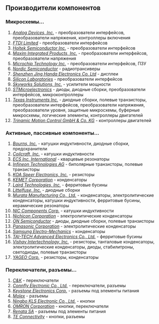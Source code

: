 ## Производители компонентов

### Микросхемы...

1. [_Analog Devices, Inc._](https://www.analog.com/ru/index.html) - преобразователи интерфейсов, преобразователи напряжения, контроллеры включения
2. [_FTDI Limited_](https://www.ftdichip.com) - преобразователи интерфейсов
3. [_Holtek Semiconductor Inc._](https://www.holtek.com) - преобразователи интерфейсов
4. [_Maxim Integrated Products, Inc._](https://www.maximintegrated.com/en.html) - преобразователи интерфейсов, преобразователи напряжения
5. [_Microchip Technology Inc._](https://www.microchip.com) - преобразователи интерфейсов, ПЗУ
6. [_Nordic Semiconductor_](https://www.nordicsemi.com) - радиотрансиверы
7. [_Shenzhen Jing Handa Electronics Co. Ltd_](http://www.jhdlcd.com.cn) - дисплеи
8. [_Silicon Laboratories_](https://www.silabs.com) - преобразователи интерфейсов
9. [_Skyworks Solutions, Inc._](https://www.skyworksinc.com/en) - усилители мощности
10. [_STMicroelectronics_](https://www.st.com/content/st_com/en.html) - диоды, диодные сборки, преобразователи интерфейсов, микроконтроллеры
11. [_Texas Instruments Inc._](https://www.ti.com) - диодные сборки, полевые транзисторы, преобразователи интерфейсов, преобразователи напряжения, преобразователи уровня, защитные микросхемы, буферные микросхемы, логические элементы, контроллеры двигателей
12. [_Trinamic Motion Control GmbH & Co. KG_](https://www.trinamic.com) - контроллеры двигателей

### Активные, пассивные компоненты...

1. [_Bourns, Inc._](https://www.bourns.com) - катушки индуктивности, диодные сборки, предохранители
2. [_Coilcraft, Inc._](https://www.coilcraft.com) - катушки индуктивности
3. [_ECS Inc. International_](https://ecsxtal.com) - кварцевые резонаторы
4. [_Infineon Technologies AG_](https://www.infineon.com/cms/en/) - биполярные транзисторы, полевые транзисторы
5. [_KOA Speer Electronics, Inc._](http://www.koaspeer.com) - резисторы
6. [_KEMET Corporation_](https://www.kemet.com/en/us.html) - конденсаторы
7. [_Laird Technologies, Inc._](https://www.laird.com) - ферритовые бусины
8. [_Littelfuse, Inc._](https://www.littelfuse.com) - диодные сборки
9. [_Murata Manufacturing Co., Ltd._](https://www.murata.com) - конденсаторы, электролитические конденсаторы, катушки индуктивности, ферритовые бусины, керамические резонаторы
10. [_NIC Components Corp._](https://www.niccomp.com) - катушки индуктивности
11. [_Nichicon Corporation_](https://www.nichicon.co.jp/english/index.html) - электролитические конденсаторы
12. [_ON Semiconductor_](https://www.onsemi.com) - диоды, диодные сборки, полевые транзисторы
13. [_Panasonic Corporation_](https://industrial.panasonic.com/ww) - электролитические конденсаторы
14. [_Samsung Electro-Mechanics_](https://www.samsungsem.com/global/index.do) - конденсаторы
15. [_TAI-TECH Advanced Electronics Co., Ltd._](https://www.tai-tech.com.tw/en/) - ферритовые бусины
16. [_Vishay Intertechnology, Inc._](https://www.vishay.com) - резисторы, танталовые конденсаторы, электролитические конденсаторы, диоды, стабилитроны, светодиоды, полевые транзисторы
17. [_YAGEO Corp._](https://www.yageo.com) - резисторы, конденсаторы

### Переключатели, разъемы...

1. [_C&K_](https://www.ckswitches.com) - переключатели
2. [_Connfly Electronic Co., Ltd._](http://www.connfly.com) - переключатели, разъемы
3. [_Keystone Electronics Corp._](https://www.keyelco.com/index.cfm) - разъемы под элементы питания
4. [_Molex_](https://www.molex.com/molex/home) - разъемы
5. [_Ningbo KLS Electronic Co., Ltd._](http://www.klsele.com) - кнопки
6. [_OMRON Corporation_](https://components.omron.com) - кнопки, переключатели
7. [_Renata SA_](https://www.renata.com) - разъемы под элементы питания
8. [_TE Connectivity_](https://www.te.com/usa-en/home.html) - кнопки, разъемы
